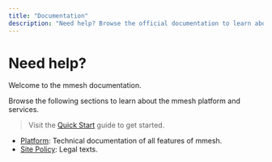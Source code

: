 ```yaml
---
title: "Documentation"
description: "Need help? Browse the official documentation to learn about the mmesh multi-cloud integration platform and services."
---
```


# Need help?

Welcome to the mmesh documentation.

Browse the following sections to learn about the mmesh platform and services.

> Visit the [Quick Start](/platform/getting-started/quickstart/) guide to get started.

- [Platform](/platform/): Technical documentation of all features of mmesh.
- [Site Policy](/legal/): Legal texts.

